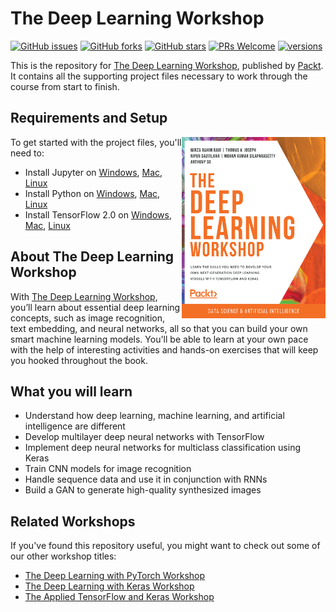 # The Deep Learning Workshop
[![GitHub issues](https://img.shields.io/github/issues/PacktWorkshops/The-Deep-Learning-Workshop.svg)](https://github.com/PacktWorkshops/The-Deep-Learning-Workshop/issues)
[![GitHub forks](https://img.shields.io/github/forks/PacktWorkshops/The-Deep-Learning-Workshop.svg)](https://github.com/PacktWorkshops/The-Deep-Learning-Workshop/network)
[![GitHub stars](https://img.shields.io/github/stars/PacktWorkshops/The-Applied-AI-and-Natural-Language-Processing-with-AWS.svg)](https://github.com/PacktWorkshops/The-Deep-Learning-Workshop/stargazers)
[![PRs Welcome](https://img.shields.io/badge/PRs-welcome-brightgreen.svg)](https://github.com/PacktWorkshops/The-Deep-Learning-Workshop/pulls)
[![versions](https://img.shields.io/pypi/pyversions/pybadges.svg)](https://www.python.org/downloads/)

This is the repository for [The Deep Learning Workshop](https://www.amazon.com/Deep-Learning-Workshop-next-generation-TensorFlow-ebook/dp/B08Q8GP7DJ/ref=sr_1_2?dchild=1&keywords=The%20Deep%20Learning%20Workshop&qid=1611054533&sr=8-2&utm_source=GitHub&utm_medium=Repository&utm_campaign=9781801075169&utm_term=Deep%20Learning&utm_content=The%20Deep%20Learning%20Workshop), published by [Packt](https://www.packtpub.com/?utm_source=github). It contains all the supporting project files necessary to work through the course from start to finish.

## Requirements and Setup
<a href="https://www.amazon.com/Deep-Learning-Workshop-next-generation-TensorFlow-ebook/dp/B08Q8GP7DJ/ref=sr_1_2?dchild=1&keywords=The%20Deep%20Learning%20Workshop&qid=1611054533&sr=8-2&utm_source=GitHub&utm_medium=Repository&utm_campaign=9781801075169&utm_term=Deep%20Learning&utm_content=The%20Deep%20Learning%20Workshop"><img src="https://github.com/PacktWorkshops/Workshop-Covers/blob/master/The%20Deep%20Learning%20Workshop.png" alt="The Deep Learning Workshop" height="290px" width="230px" align="right" this.target="_blank"></a>

To get started with the project files, you'll need to:
* Install Jupyter on [Windows](https://jupyter.org/install), [Mac](https://jupyter.org/install), [Linux](https://jupyter.org/install)
* Install Python on [Windows](https://www.python.org/downloads/windows/), [Mac](https://www.python.org/downloads/mac-osx/), [Linux](https://www.python.org/downloads/source/)
* Install TensorFlow 2.0 on [Windows](https://www.tensorflow.org/install), [Mac](https://www.tensorflow.org/install), [Linux](https://www.tensorflow.org/install)

## About The Deep Learning Workshop
With [The Deep Learning Workshop](https://www.amazon.com/Deep-Learning-Workshop-next-generation-TensorFlow-ebook/dp/B08Q8GP7DJ/ref=sr_1_2?dchild=1&keywords=The%20Deep%20Learning%20Workshop&qid=1611054533&sr=8-2&utm_source=GitHub&utm_medium=Repository&utm_campaign=9781801075169&utm_term=Deep%20Learning&utm_content=The%20Deep%20Learning%20Workshop), you’ll learn about essential deep learning concepts, such as image recognition, text embedding, and neural networks, all so that you can build your own smart machine learning models. You'll be able to learn at your own pace with the help of interesting activities and hands-on exercises that will keep you hooked throughout the book.	

## What you will learn
* Understand how deep learning, machine learning, and artificial intelligence are different
* Develop multilayer deep neural networks with TensorFlow
* Implement deep neural networks for multiclass classification using Keras
* Train CNN models for image recognition
* Handle sequence data and use it in conjunction with RNNs
* Build a GAN to generate high-quality synthesized images

## Related Workshops
If you've found this repository useful, you might want to check out some of our other workshop titles:
* [The Deep Learning with PyTorch Workshop](https://www.amazon.com/Deep-Learning-PyTorch-Workshop-intelligence-ebook/dp/B08CF2VXHX/ref=sr_1_1?dchild=1&keywords=The%20Deep%20Learning%20with%20PyTorch%20Workshop&qid=1611053111&sr=8-1&utm_source=github&utm_medium=repository&utm_campaign=9781838989217&utm_term=Deep%20Learning%20with%20PyTorch&utm_content=The%20Deep%20Learning%20with%20PyTorch%20Workshop)
* [The Deep Learning with Keras Workshop](https://www.amazon.com/Deep-Learning-Keras-Workshop-network-ebook/dp/B08Q8JJ45N/ref=sr_1_1?dchild=1&keywords=The%20Deep%20Learning%20with%20Keras%20Workshop&qid=1611054389&sr=8-1&utm_source=GitHub&utm_medium=Repository&utm_campaign=9781801071185&utm_term=Deep%20Learning%20with%20Keras&utm_content=The%20Deep%20Learning%20with%20Keras%20Workshop)
* [The Applied TensorFlow and Keras Workshop](https://www.amazon.com/Applied-TensorFlow-Keras-Workshop-real-world-ebook/dp/B08Q8F55ZS/ref=sr_1_1?dchild=1&keywords=The%20Applied%20TensorFlow%20and%20Keras%20Workshop&qid=1610976724&sr=8-1&utm_source=github&utm_medium=repository&utm_campaign=9781801078153&utm_term=Applied%20TensorFlow%20and%20Keras&utm_content=The%20Applied%20TensorFlow%20and%20Keras%20Workshop)

